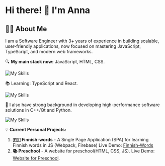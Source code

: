   
# Hi there! 👋 I'm Anna
## 👩‍💻 About Me

I am a Software Engineer with 3+ years of experience in building scalable, user-friendly applications, now focused on mastering JavaScript, TypeScript, and modern web frameworks.

🔍 **My main stack now:** JavaScript, HTML, CSS.

![My Skills](https://skillicons.dev/icons?i=js,html,css,npm,webpack,firebase,figma,git,github,gitlab)

📚 Learning: TypeScript and React.

![My Skills](https://skillicons.dev/icons?i=ts,react,redux)

🌱 I also have strong background in developing high-performance software solutions in C++/Qt and Python. 

![My Skills](https://skillicons.dev/icons?i=py,selenium,sqlite,cpp,c,cmake,qt)

💡 **Current Personal Projects:**

1. **🇫🇮 Finnish-words** - A Single Page Application (SPA) for learning Finnish words in JS (Webpack, Firebase) Live Demo: [Finnish-Words](https://finnishlearn-f9b97.web.app)
2. **📚 Preschool** - A website for preschool(HTML, CSS, JS). Live Demo: [Website for Preschool](https://anna9991.github.io/Preschool/).
